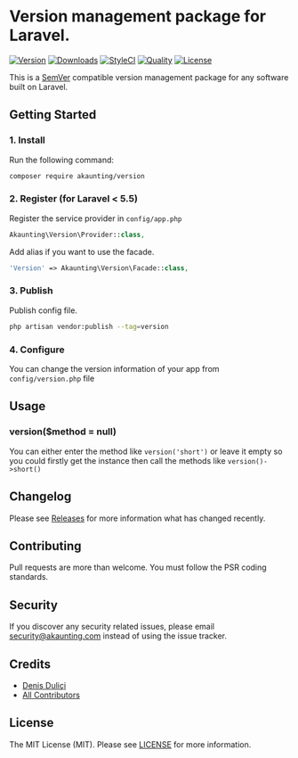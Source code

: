 # Version management package for Laravel.

[![Version](https://poser.pugx.org/akaunting/version/v/stable.svg)](https://github.com/akaunting/version/releases)
[![Downloads](https://poser.pugx.org/akaunting/version/d/total.svg)](https://github.com/akaunting/version)
[![StyleCI](https://styleci.io/repos/101269981/shield?style=flat&branch=master)](https://styleci.io/repos/101269981)
[![Quality](https://scrutinizer-ci.com/g/akaunting/version/badges/quality-score.png?b=master)](https://scrutinizer-ci.com/g/akaunting/version)
[![License](https://poser.pugx.org/akaunting/version/license.svg)](LICENSE.md)

This is a [SemVer](http://semver.org) compatible version management package for any software built on Laravel.

## Getting Started

### 1. Install

Run the following command:

```bash
composer require akaunting/version
```

### 2. Register (for Laravel < 5.5)

Register the service provider in `config/app.php`

```php
Akaunting\Version\Provider::class,
```

Add alias if you want to use the facade.

```php
'Version' => Akaunting\Version\Facade::class,
```

### 3. Publish

Publish config file.

```bash
php artisan vendor:publish --tag=version
```


### 4. Configure

You can change the version information of your app from `config/version.php` file

## Usage

### version($method = null)

You can either enter the method like `version('short')` or leave it empty so you could firstly get the instance then call the methods like `version()->short()`

## Changelog

Please see [Releases](../../releases) for more information what has changed recently.

## Contributing

Pull requests are more than welcome. You must follow the PSR coding standards.

## Security

If you discover any security related issues, please email security@akaunting.com instead of using the issue tracker.

## Credits

- [Denis Duliçi](https://github.com/denisdulici)
- [All Contributors](../../contributors)

## License

The MIT License (MIT). Please see [LICENSE](LICENSE.md) for more information.